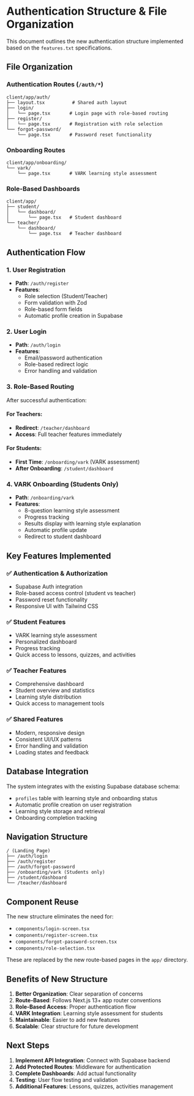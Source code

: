 # Authentication Structure & File Organization

This document outlines the new authentication structure implemented based on the `features.txt` specifications.

## File Organization

### Authentication Routes (`/auth/*`)

```
client/app/auth/
├── layout.tsx          # Shared auth layout
├── login/
│   └── page.tsx       # Login page with role-based routing
├── register/
│   └── page.tsx       # Registration with role selection
└── forgot-password/
    └── page.tsx       # Password reset functionality
```

### Onboarding Routes

```
client/app/onboarding/
└── vark/
    └── page.tsx       # VARK learning style assessment
```

### Role-Based Dashboards

```
client/app/
├── student/
│   └── dashboard/
│       └── page.tsx   # Student dashboard
└── teacher/
    └── dashboard/
        └── page.tsx   # Teacher dashboard
```

## Authentication Flow

### 1. User Registration

- **Path**: `/auth/register`
- **Features**:
  - Role selection (Student/Teacher)
  - Form validation with Zod
  - Role-based form fields
  - Automatic profile creation in Supabase

### 2. User Login

- **Path**: `/auth/login`
- **Features**:
  - Email/password authentication
  - Role-based redirect logic
  - Error handling and validation

### 3. Role-Based Routing

After successful authentication:

#### For Teachers:

- **Redirect**: `/teacher/dashboard`
- **Access**: Full teacher features immediately

#### For Students:

- **First Time**: `/onboarding/vark` (VARK assessment)
- **After Onboarding**: `/student/dashboard`

### 4. VARK Onboarding (Students Only)

- **Path**: `/onboarding/vark`
- **Features**:
  - 8-question learning style assessment
  - Progress tracking
  - Results display with learning style explanation
  - Automatic profile update
  - Redirect to student dashboard

## Key Features Implemented

### ✅ Authentication & Authorization

- Supabase Auth integration
- Role-based access control (student vs teacher)
- Password reset functionality
- Responsive UI with Tailwind CSS

### ✅ Student Features

- VARK learning style assessment
- Personalized dashboard
- Progress tracking
- Quick access to lessons, quizzes, and activities

### ✅ Teacher Features

- Comprehensive dashboard
- Student overview and statistics
- Learning style distribution
- Quick access to management tools

### ✅ Shared Features

- Modern, responsive design
- Consistent UI/UX patterns
- Error handling and validation
- Loading states and feedback

## Database Integration

The system integrates with the existing Supabase database schema:

- `profiles` table with learning style and onboarding status
- Automatic profile creation on user registration
- Learning style storage and retrieval
- Onboarding completion tracking

## Navigation Structure

```
/ (Landing Page)
├── /auth/login
├── /auth/register
├── /auth/forgot-password
├── /onboarding/vark (Students only)
├── /student/dashboard
└── /teacher/dashboard
```

## Component Reuse

The new structure eliminates the need for:

- `components/login-screen.tsx`
- `components/register-screen.tsx`
- `components/forgot-password-screen.tsx`
- `components/role-selection.tsx`

These are replaced by the new route-based pages in the `app/` directory.

## Benefits of New Structure

1. **Better Organization**: Clear separation of concerns
2. **Route-Based**: Follows Next.js 13+ app router conventions
3. **Role-Based Access**: Proper authentication flow
4. **VARK Integration**: Learning style assessment for students
5. **Maintainable**: Easier to add new features
6. **Scalable**: Clear structure for future development

## Next Steps

1. **Implement API Integration**: Connect with Supabase backend
2. **Add Protected Routes**: Middleware for authentication
3. **Complete Dashboards**: Add actual functionality
4. **Testing**: User flow testing and validation
5. **Additional Features**: Lessons, quizzes, activities management
